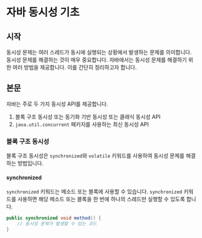 # 자바 동시성 기초

## 시작

동시성 문제는 여러 스레드가 동시에 실행되는 상황에서 발생하는 문제를 의미합니다. 동시성 문제를 해결하는 것이 매우 중요합니다. 자바에서는 동시성 문제를 해결하기 위한 여러 방법을 제공합니다. 이를 간단히 정리하고자
합니다.

## 본문

자바는 주로 두 가지 동시성 API를 제공합니다.

1. 블록 구조 동시성 또는 동기화 기반 동시성 또는 클래식 동시성 API
2. `java.util.concurrent` 패키지를 사용하는 최신 동시성 API

### 블록 구조 동시성

블록 구조 동시성은 `synchronized`와 `volatile` 키워드를 사용하여 동시성 문제를 해결하는 방법입니다.

#### synchronized

`synchronized` 키워드는 메소드 또는 블록에 사용할 수 있습니다. `synchronized` 키워드를 사용하면 해당 메소드 또는 블록을 한 번에 하나의 스레드만 실행할 수 있도록 합니다.

```java
public synchronized void method() {
    // 동시성 문제가 발생할 수 있는 코드
}
```